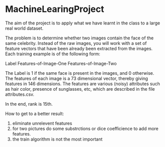 # MachineLearingProject
The aim of the project is to apply what we have learnt in the class to a large real world dataset. 

The problem is to determine whether two images contain the face of the same celebrity. 
Instead of the raw images, you will work with a set of feature vectors that have been already been extracted from the images. 
Each training example is of the following form: 

Label   Features-of-Image-One Features-of-Image-Two

The Label is 1 if the same face is present in the images, and 0 otherwise. 
The features of each image is a 73 dimensional vector, thereby giving features in 146 dimensions. 
The features are various (noisy) attributes such as hair color, presence of sunglasses, etc, which are described in the file attributes.csv. 

In the end, rank is 15th. 

How to get to a better result:
1. eliminate unrelevent features
2. for two pictures do some substrctions or dice coefficience to add more features.
3. the train algorithm is not the most important 
